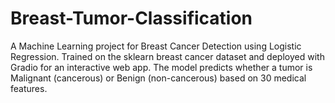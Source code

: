 # Breast-Tumor-Classification
A Machine Learning project for Breast Cancer Detection using Logistic Regression.   Trained on the sklearn breast cancer dataset and deployed with Gradio for an interactive web app.   The model predicts whether a tumor is Malignant (cancerous) or Benign (non-cancerous) based on 30 medical features.
